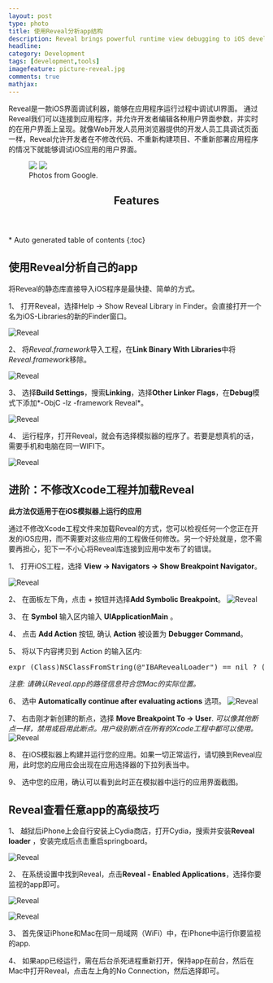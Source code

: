 ```yaml
---
layout: post
type: photo
title: 使用Reveal分析app结构
description: Reveal brings powerful runtime view debugging to iOS developers
headline: 
category: Development
tags: [development,tools]
imagefeature: picture-reveal.jpg 
comments: true
mathjax: 
---
```


Reveal是一款iOS界面调试利器，能够在应用程序运行过程中调试UI界面。 通过Reveal我们可以连接到应用程序，并允许开发者编辑各种用户界面参数，并实时的在用户界面上呈现。就像Web开发人员用浏览器提供的开发人员工具调试页面一样，Reveal允许开发者在不修改代码、不重新构建项目、不重新部署应用程序的情况下就能够调试iOS应用的用户界面。

<figure class="half">
	<a href="{{ site.url }}/images/reveal/reveal_intr_fir.jpg"><img src="{{ site.url }}/images/reveal/reveal_intr_fir.jpg"></a>
	<a href="{{ site.url }}/images/reveal/reveal_intr_sec.jpg"><img src="{{ site.url }}/images/reveal/reveal_intr_sec.jpg"></a>
	<figcaption>Photos from Google.</figcaption>
</figure>


<section id="table-of-contents" class="toc">
  <header>
    <h1>Features</h1>
  </header>
<div id="drawer" markdown="1">
*  Auto generated table of contents
{:toc}
</div>
</section><!-- /#table-of-contents -->

## 使用Reveal分析自己的app ##
将Reveal的静态库直接导入iOS程序是最快捷、简单的方式。

1、 打开Reveal，选择Help → Show Reveal Library in Finder。会直接打开一个名为iOS-Libraries的新的Finder窗口。

![Reveal](/images/reveal/reveal_1_1.jpg)

2、 将*Reveal.framework*导入工程，在**Link Binary With Libraries**中将*Reveal.framework*移除。

![Reveal](/images/reveal/reveal_1_2.jpg)

3、 选择**Build Settings**，搜索**Linking**，选择**Other Linker Flags**，在**Debug**模式下添加*-ObjC -lz -framework Reveal*。

![Reveal](/images/reveal/reveal_1_3.jpg)

4、 运行程序，打开Reveal，就会有选择模拟器的程序了。若要是想真机的话，需要手机和电脑在同一WIFI下。

![Reveal](/images/reveal/reveal_1_4.jpg)

## 进阶：不修改Xcode工程并加载Reveal ##
**此方法仅适用于在iOS模拟器上运行的应用**
		
通过不修改Xcode工程文件来加载Reveal的方式，您可以检视任何一个您正在开发的iOS应用，而不需要对这些应用的工程做任何修改。另一个好处就是，您不需要再担心，犯下一不小心将Reveal库连接到应用中发布了的错误。

1、 打开iOS工程，选择 **View → Navigators → Show Breakpoint Navigator**。

![Reveal](/images/reveal/reveal_2_1.jpg)

2、 在面板左下角，点击 + 按钮并选择**Add Symbolic Breakpoint**。
![Reveal](/images/reveal/reveal_2_2.jpg)

3、 在 **Symbol** 输入区内输入 **UIApplicationMain** 。

4、 点击 **Add Action** 按钮, 确认 **Action** 被设置为 **Debugger Command**。

5、 将以下内容拷贝到 Action 的输入区内:		

<pre>
expr (Class)NSClassFromString(@"IBARevealLoader") == nil ? (void *)dlopen("/Applications/Reveal.app/Contents/SharedSupport/iOS-Libraries/libReveal.dylib", 0x2) : ((void*)0)
</pre>
		
 *注意: 请确认Reveal.app的路径信息符合您Mac的实际位置。*
 
6、 选中 **Automatically continue after evaluating actions** 选项。
![Reveal](/images/reveal/reveal_2_3.jpg)

7、 右击刚才新创建的断点，选择 **Move Breakpoint To → User**.
*可以像其他断点一样，禁用或启用此断点。用户级别断点在所有的Xcode工程中都可以使用。*
![Reveal](/images/reveal/reveal_2_4.jpg)

8、 在iOS模拟器上构建并运行您的应用。如果一切正常运行，请切换到Reveal应用，此时您的应用应会出现在应用选择器的下拉列表当中。

9、 选中您的应用，确认可以看到此时正在模拟器中运行的应用界面截图。

## Reveal查看任意app的高级技巧 ##
1、 越狱后iPhone上会自行安装上Cydia商店，打开Cydia，搜索并安装**Reveal loader** ，安装完成后点击重启springboard。

![Reveal](/images/reveal/reveal_3_1.jpg)

2、 在系统设置中找到Reveal，点击**Reveal - Enabled Applications**，选择你要监视的app即可。

![Reveal](/images/reveal/reveal_3_2.jpg)

![Reveal](/images/reveal/reveal_3_3.jpg)

3、 首先保证iPhone和Mac在同一局域网（WiFi）中，在iPhone中运行你要监视的app.

4、 如果app已经运行，需在后台杀死进程重新打开，保持app在前台，然后在Mac中打开Reveal，点击左上角的No Connection，然后选择即可。
